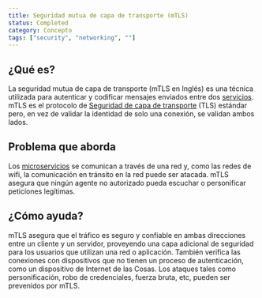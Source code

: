 ```yaml
---
title: Seguridad mutua de capa de transporte (mTLS)
status: Completed
category: Concepto
tags: ["security", "networking", ""]
---
```


## ¿Qué es?

La seguridad mutua de capa de transporte (mTLS en Inglés) es una técnica utilizada para autenticar y codificar mensajes enviados entre dos [servicios](/services).
mTLS es el protocolo de [Seguridad de capa de transporte](/es/transport-layer-security/) (TLS) estándar pero,
en vez de validar la identidad de solo una conexión, se validan ambos lados.

## Problema que aborda

Los [microservicios](/es/microservices-architecture/) se comunican a través de una red y,
como las redes de wifi, la comunicación en tránsito en la red puede ser atacada.
mTLS asegura que ningún agente no autorizado pueda escuchar o personificar peticiones legítimas.

## ¿Cómo ayuda?

mTLS asegura que el tráfico es seguro y confiable en ambas direcciones entre un cliente y un servidor,
proveyendo una capa adicional de seguridad para los usuarios que utilizan una red o aplicación.
También verifica las conexiones con dispositivos que no tienen un proceso de autenticación, como un dispositivo de Internet de las Cosas.
Los ataques tales como personificación, robo de credenciales, fuerza bruta, etc, pueden ser prevenidos por mTLS.
